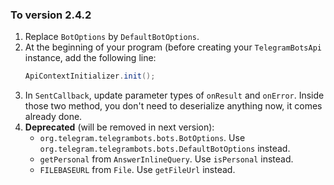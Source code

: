 ### <a id="2.4.2"></a>To version 2.4.2 ###
1. Replace `BotOptions` by `DefaultBotOptions`.
2. At the beginning of your program (before creating your `TelegramBotsApi` instance, add the following line:
    ```java
    ApiContextInitializer.init();
    ```
3. In `SentCallback`, update parameter types of `onResult` and `onError`. Inside those two method, you don't need to deserialize anything now, it comes already done.
3. **Deprecated** (will be removed in next version):
    * `org.telegram.telegrambots.bots.BotOptions`. Use `org.telegram.telegrambots.bots.DefaultBotOptions` instead.
    * `getPersonal` from `AnswerInlineQuery`. Use `isPersonal` instead.
    * `FILEBASEURL` from `File`. Use `getFileUrl` instead.